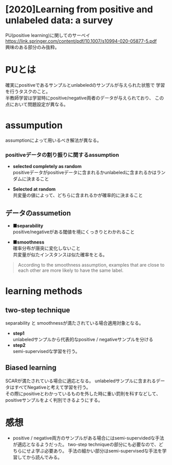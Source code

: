 # [2020]Learning from positive and unlabeled data: a survey  
PU(positive learning)に関してのサーベイ  
https://link.springer.com/content/pdf/10.1007/s10994-020-05877-5.pdf  
 興味のある部分のみ抜粋。
 
# PUとは　　
確実にpositiveであるサンプルとunlabeledのサンプルが与えられた状態で
学習を行うタスクのこと。  
半教師学習は学習時にpositive/negative両者のデータが与えられており、
この点において問題設定が異なる。  
  
 #  assumpution   
 assumptionによって用いるべき解法が異なる。
 
 ### positiveデータの割り振りに関するassumption
 
- **selected completely as random**  
positiveデータがpositiveデータに含まれるかunlabeledに含まれるかはランダムに決まること  
  
- **Selected at random**  
共変量の値によって、どちらに含まれるかが確率的に決まること  

## データのassumetion  
- **■separability**  
positive/negativeがある閾値を境にくっきりとわかれること  
  
- **■smoothness**  
確率分布が唐突に変化しないこと  
共変量が似たインスタンスは似た確率をとる。
>According to the smoothness assumption, examples that are close to each other are more
likely to have the same label.

# learning methods
## two-step technique  
separability と smoothnessが満たされている場合適用対象となる。  
- **step1**  
unlabeledサンプルから代表的なpositive / negativeサンプルを分ける  
- **step2**  
semi-supervisedな学習を行う。

## Biased learning  
SCARが満たされている場合に適応となる。
unlabeledサンプルに含まれるデータはすべてNegativeと考えて学習を行う。  
その際にpositiveとわかっているものを外した時に重い罰則を科すなどして、positiveサンプルをよく判別できるようにする。

# 感想
- positive / negative両方のサンプルがある場合にはsemi-supervidedな手法が適応となるようだった。
two-step techniqueの部分にも必要なので、どちらにせよ学ぶ必要あり。
手法の細かい部分はsemi-supervisedな手法を学習してから読んでみる。



